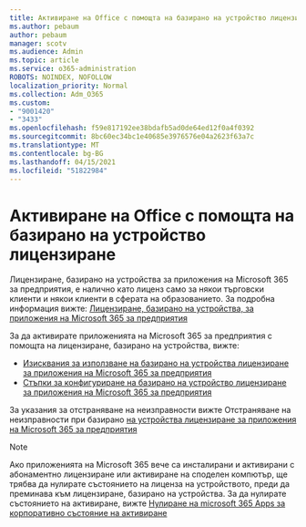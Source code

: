 ```yaml
---
title: Активиране на Office с помощта на базирано на устройство лицензиране
ms.author: pebaum
author: pebaum
manager: scotv
ms.audience: Admin
ms.topic: article
ms.service: o365-administration
ROBOTS: NOINDEX, NOFOLLOW
localization_priority: Normal
ms.collection: Adm_O365
ms.custom:
- "9001420"
- "3433"
ms.openlocfilehash: f59e817192ee38bdafb5ad0de64ed12f0a4f0392
ms.sourcegitcommit: 8bc60ec34bc1e40685e3976576e04a2623f63a7c
ms.translationtype: MT
ms.contentlocale: bg-BG
ms.lasthandoff: 04/15/2021
ms.locfileid: "51822984"
---
```

# <a name="activating-office-using-device-based-licensing"></a>Активиране на Office с помощта на базирано на устройство лицензиране

Лицензиране, базирано на устройства за приложения на Microsoft 365 за предприятия, е налично като лиценз само за някои търговски клиенти и някои клиенти в сферата на образованието. За подробна информация вижте: [Лицензиране, базирано на устройства, за приложения на Microsoft 365 за предприятия](https://docs.microsoft.com/deployoffice/device-based-licensing)

За да активирате приложенията на Microsoft 365 за предприятия с помощта на лицензиране, базирано на устройства, вижте:

- [Изисквания за използване на базирано на устройства лицензиране за приложения на Microsoft 365 за предприятия](https://docs.microsoft.com/deployoffice/device-based-licensing#requirements-for-using-device-based-licensing-for-microsoft-365-apps-for-enterprise)
- [Стъпки за конфигуриране на базирано на устройство лицензиране за приложения на Microsoft 365 за предприятия](https://docs.microsoft.com/deployoffice/device-based-licensing#steps-to-configure-device-based-licensing-for-microsoft-365-apps-for-enterprise)

За указания за отстраняване на неизправности вижте Отстраняване на неизправности при базирано [на устройства лицензиране за приложения на Microsoft 365 за предприятия](https://docs.microsoft.com/deployoffice/device-based-licensing#troubleshoot-device-based-licensing-for-microsoft-365-apps-for-enterprise)

> [!NOTE]
> Ако приложенията на Microsoft 365 вече са инсталирани и активирани с абонаментно лицензиране или активиране на споделен компютър, ще трябва да нулирате състоянието на лиценза на устройството, преди да преминава към лицензиране, базирано на устройства. За да нулирате състоянието на активиране, вижте [Нулиране на microsoft 365 Apps за корпоративно състояние на активиране](https://docs.microsoft.com/office/troubleshoot/activation/reset-office-365-proplus-activation-state)
